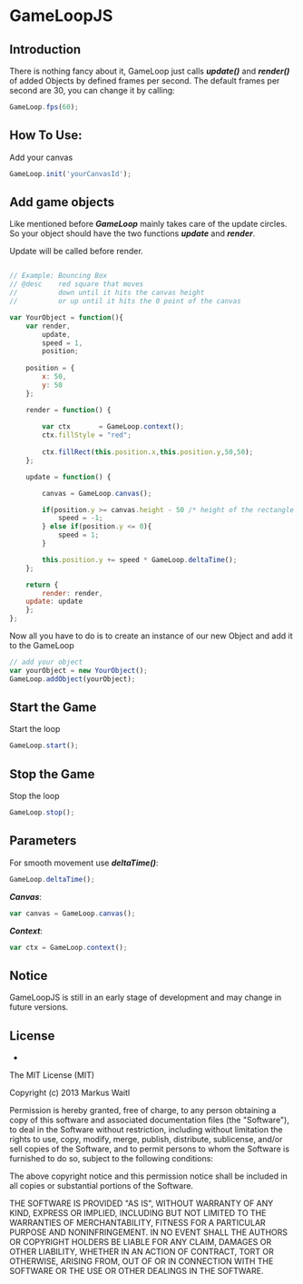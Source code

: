 GameLoopJS
==========

Introduction
------------
There is nothing fancy about it, GameLoop  just calls ***update()*** and ***render()*** of added Objects by defined frames per second.
The default frames per second are 30, you can change it by calling:
```javascript
GameLoop.fps(60);
```
How To Use:
----------
Add your canvas
```javascript
GameLoop.init('yourCanvasId');
```

Add game objects
-------------------------------
Like mentioned before ***GameLoop*** mainly takes care of the update circles.
So your object should have the two functions ***update*** and ***render***.

Update will be called before render.
```javascript

// Example: Bouncing Box
// @desc    red square that moves 
//          down until it hits the canvas height
//          or up until it hits the 0 point of the canvas

var YourObject = function(){
    var render, 
        update,
        speed = 1,
        position;
        
    position = {
    	x: 50,
    	y: 50
    };

    render = function() {
            
        var ctx       = GameLoop.context();
        ctx.fillStyle = "red";
    
        ctx.fillRect(this.position.x,this.position.y,50,50);
    };

    update = function() {

        canvas = GameLoop.canvas();

        if(position.y >= canvas.height - 50 /* height of the rectangle */){
            speed = -1;
        } else if(position.y <= 0){
            speed = 1;
        }

        this.position.y += speed * GameLoop.deltaTime();
    };

    return {
        render: render,
	update: update
    };
};
```
Now all you have to do is to create an instance of our new Object and add it to the GameLoop

```javascript
// add your object
var yourObject = new YourObject();
GameLoop.addObject(yourObject);
```

Start the Game
--------------
Start the loop
```javascript
GameLoop.start();
```

Stop the Game
--------------
Stop the loop
```javascript
GameLoop.stop();
```

Parameters
-------------
For smooth movement use ***deltaTime()***:
```javascript
GameLoop.deltaTime();
```

***Canvas***:
```javascript
var canvas = GameLoop.canvas();
```

***Context***:
```javascript
var ctx = GameLoop.context();
```

Notice
------
GameLoopJS is still in an early stage of development and may change in future versions.

License
------
  -
The MIT License (MIT)

  Copyright (c) 2013 Markus Waitl

  Permission is hereby granted, free of charge, to any person obtaining a copy
  of this software and associated documentation files (the "Software"), to deal
  in the Software without restriction, including without limitation the rights
  to use, copy, modify, merge, publish, distribute, sublicense, and/or sell
  copies of the Software, and to permit persons to whom the Software is
  furnished to do so, subject to the following conditions:

  The above copyright notice and this permission notice shall be included in
  all copies or substantial portions of the Software.

  THE SOFTWARE IS PROVIDED "AS IS", WITHOUT WARRANTY OF ANY KIND, EXPRESS OR
  IMPLIED, INCLUDING BUT NOT LIMITED TO THE WARRANTIES OF MERCHANTABILITY,
  FITNESS FOR A PARTICULAR PURPOSE AND NONINFRINGEMENT. IN NO EVENT SHALL THE
  AUTHORS OR COPYRIGHT HOLDERS BE LIABLE FOR ANY CLAIM, DAMAGES OR OTHER
  LIABILITY, WHETHER IN AN ACTION OF CONTRACT, TORT OR OTHERWISE, ARISING FROM,
  OUT OF OR IN CONNECTION WITH THE SOFTWARE OR THE USE OR OTHER DEALINGS IN
  THE SOFTWARE.
